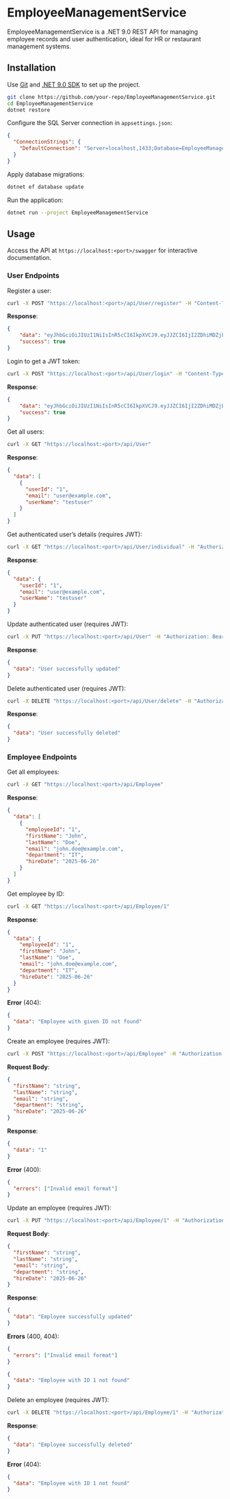 # EmployeeManagementService

EmployeeManagementService is a .NET 9.0 REST API for managing employee records and user authentication, ideal for HR or restaurant management systems.

## Installation

Use [Git](https://git-scm.com/) and [.NET 9.0 SDK](https://dotnet.microsoft.com/download/dotnet/9.0) to set up the project.

```bash
git clone https://github.com/your-repo/EmployeeManagementService.git
cd EmployeeManagementService
dotnet restore
```

Configure the SQL Server connection in `appsettings.json`:

```json
{
  "ConnectionStrings": {
    "DefaultConnection": "Server=localhost,1433;Database=EmployeeManagement;User Id=sa;Password=YourStrong@Password123;TrustServerCertificate=True;"
  }
}
```

Apply database migrations:

```bash
dotnet ef database update
```

Run the application:

```bash
dotnet run --project EmployeeManagementService
```

## Usage

Access the API at `https://localhost:<port>/swagger` for interactive documentation.

### User Endpoints

Register a user:

```bash
curl -X POST "https://localhost:<port>/api/User/register" -H "Content-Type: application/json" -d '{"email":"user@example.com","userName":"testuser","password":"password123"}'
```

**Response**:
```json
{
    "data": "eyJhbGciOiJIUzI1NiIsInR5cCI6IkpXVCJ9.eyJJZCI6IjI2ZDhiMDZjLWNkYTctNDYyOC04NGZjLWIzMTE4MTAyOTc4ZiIsInN1YiI6ImFyeWFuYmFyYWwxMUBnbWFpbC5jb20iLCJlbWFpbCI6ImFyeWFuYmFyYWwxMUBnbWFpbC5jb20iLCJqdGkiOiJlOWQwMDVmYi1jMWQ3LTRiYzAtYTgzNi0yMmUxYTE1YTNjODYiLCJpYXQiOjE3NTA5MzExMTUsIm5iZiI6MTc1MDkzMTExNSwiZXhwIjoxNzUwOTY3MTE1fQ.tF1FT939g-XJNv4P4_l2tvIu-6nvLsRj6pcKe_i8Gos",
    "success": true
}
```

Login to get a JWT token:

```bash
curl -X POST "https://localhost:<port>/api/User/login" -H "Content-Type: application/json" -d '{"email":"user@example.com","password":"password123"}'
```

**Response**:
```json
{
    "data": "eyJhbGciOiJIUzI1NiIsInR5cCI6IkpXVCJ9.eyJJZCI6IjI2ZDhiMDZjLWNkYTctNDYyOC04NGZjLWIzMTE4MTAyOTc4ZiIsInN1YiI6ImFyeWFuYmFyYWwxMUBnbWFpbC5jb20iLCJlbWFpbCI6ImFyeWFuYmFyYWwxMUBnbWFpbC5jb20iLCJqdGkiOiJlOWQwMDVmYi1jMWQ3LTRiYzAtYTgzNi0yMmUxYTE1YTNjODYiLCJpYXQiOjE3NTA5MzExMTUsIm5iZiI6MTc1MDkzMTExNSwiZXhwIjoxNzUwOTY3MTE1fQ.tF1FT939g-XJNv4P4_l2tvIu-6nvLsRj6pcKe_i8Gos",
    "success": true
}
```

Get all users:

```bash
curl -X GET "https://localhost:<port>/api/User"
```

**Response**:
```json
{
  "data": [
    {
      "userId": "1",
      "email": "user@example.com",
      "userName": "testuser"
    }
  ]
}
```

Get authenticated user’s details (requires JWT):

```bash
curl -X GET "https://localhost:<port>/api/User/individual" -H "Authorization: Bearer <token>"
```

**Response**:
```json
{
  "data": {
    "userId": "1",
    "email": "user@example.com",
    "userName": "testuser"
  }
}
```

Update authenticated user (requires JWT):

```bash
curl -X PUT "https://localhost:<port>/api/User" -H "Authorization: Bearer <token>" -H "Content-Type: application/json" -d '{"email":"newuser@example.com","userName":"newuser","password":"newpassword123"}'
```

**Response**:
```json
{
  "data": "User successfully updated"
}
```

Delete authenticated user (requires JWT):

```bash
curl -X DELETE "https://localhost:<port>/api/User/delete" -H "Authorization: Bearer <token>"
```

**Response**:
```json
{
  "data": "User successfully deleted"
}
```

### Employee Endpoints

Get all employees:

```bash
curl -X GET "https://localhost:<port>/api/Employee"
```

**Response**:
```json
{
  "data": [
    {
      "employeeId": "1",
      "firstName": "John",
      "lastName": "Doe",
      "email": "john.doe@example.com",
      "department": "IT",
      "hireDate": "2025-06-26"
    }
  ]
}
```

Get employee by ID:

```bash
curl -X GET "https://localhost:<port>/api/Employee/1"
```

**Response**:
```json
{
  "data": {
    "employeeId": "1",
    "firstName": "John",
    "lastName": "Doe",
    "email": "john.doe@example.com",
    "department": "IT",
    "hireDate": "2025-06-26"
  }
}
```

**Error** (404):
```json
{
  "data": "Employee with given ID not found"
}
```

Create an employee (requires JWT):

```bash
curl -X POST "https://localhost:<port>/api/Employee" -H "Authorization: Bearer <token>" -H "Content-Type: application/json" -d '{"firstName":"John","lastName":"Doe","email":"john.doe@example.com","department":"IT","hireDate":"2025-06-26"}'
```

**Request Body**:
```json
{
  "firstName": "string",
  "lastName": "string",
  "email": "string",
  "department": "string",
  "hireDate": "2025-06-26"
}
```

**Response**:
```json
{
  "data": "1"
}
```

**Error** (400):
```json
{
  "errors": ["Invalid email format"]
}
```

Update an employee (requires JWT):

```bash
curl -X PUT "https://localhost:<port>/api/Employee/1" -H "Authorization: Bearer <token>" -H "Content-Type: application/json" -d '{"firstName":"Jane","lastName":"Doe","email":"jane.doe@example.com","department":"HR","hireDate":"2025-06-26"}'
```

**Request Body**:
```json
{
  "firstName": "string",
  "lastName": "string",
  "email": "string",
  "department": "string",
  "hireDate": "2025-06-26"
}
```

**Response**:
```json
{
  "data": "Employee successfully updated"
}
```

**Errors** (400, 404):
```json
{
  "errors": ["Invalid email format"]
}
```
```json
{
  "data": "Employee with ID 1 not found"
}
```

Delete an employee (requires JWT):

```bash
curl -X DELETE "https://localhost:<port>/api/Employee/1" -H "Authorization: Bearer <token>"
```

**Response**:
```json
{
  "data": "Employee successfully deleted"
}
```

**Error** (404):
```json
{
  "data": "Employee with ID 1 not found"
}
```


